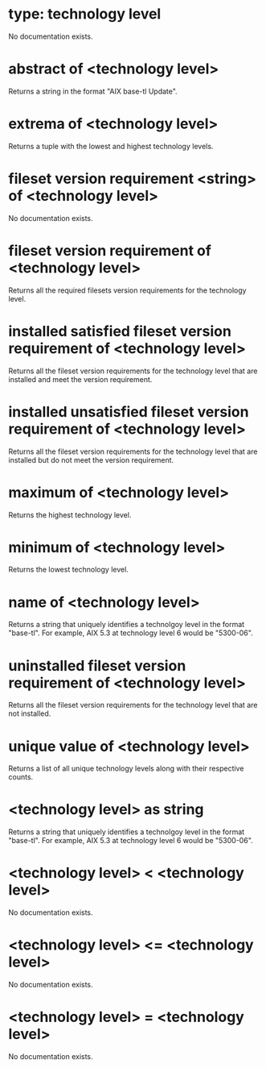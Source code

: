 # type: technology level

No documentation exists.

# abstract of &lt;technology level&gt;

Returns a string in the format &quot;AIX base-tl Update&quot;.

# extrema of &lt;technology level&gt;

Returns a tuple with the lowest and highest technology levels.

# fileset version requirement &lt;string&gt; of &lt;technology level&gt;

No documentation exists.

# fileset version requirement of &lt;technology level&gt;

Returns all the required filesets version requirements for the technology level.

# installed satisfied fileset version requirement of &lt;technology level&gt;

Returns all the fileset version requirements for the technology level that are installed and meet the version requirement.

# installed unsatisfied fileset version requirement of &lt;technology level&gt;

Returns all the fileset version requirements for the technology level that are installed but do not meet the version requirement.

# maximum of &lt;technology level&gt;

Returns the highest technology level.

# minimum of &lt;technology level&gt;

Returns the lowest technology level.

# name of &lt;technology level&gt;

Returns a string that uniquely identifies a technolgoy level in the format &quot;base-tl&quot;. For example, AIX 5.3 at technology level 6 would be &quot;5300-06&quot;.

# uninstalled fileset version requirement of &lt;technology level&gt;

Returns all the fileset version requirements for the technology level that are not installed.

# unique value of &lt;technology level&gt;

Returns a list of all unique technology levels along with their respective counts.

# &lt;technology level&gt; as string

Returns a string that uniquely identifies a technolgoy level in the format &quot;base-tl&quot;. For example, AIX 5.3 at technology level 6 would be &quot;5300-06&quot;.

# &lt;technology level&gt; &lt; &lt;technology level&gt;

No documentation exists.

# &lt;technology level&gt; &lt;= &lt;technology level&gt;

No documentation exists.

# &lt;technology level&gt; = &lt;technology level&gt;

No documentation exists.
